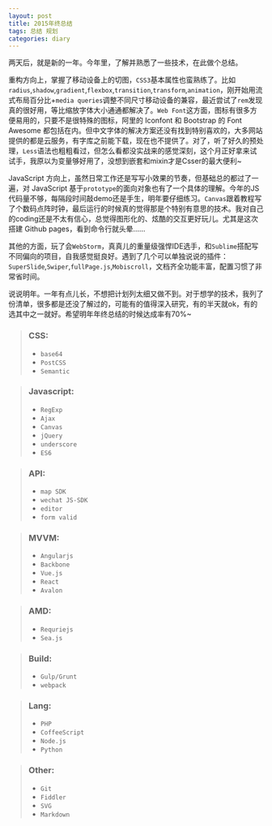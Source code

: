 ```yaml
---
layout: post
title: 2015年终总结
tags: 总结 规划
categories: diary
---
```


两天后，就是新的一年。今年里，了解并熟悉了一些技术，在此做个总结。

重构方向上，掌握了移动设备上的切图，`CSS3`基本属性也蛮熟练了。比如`radius`,`shadow`,`gradient`,`flexbox`,`transition`,`transform`,`animation`，刚开始用流式布局百分比+`media queries`调整不同尺寸移动设备的兼容，最近尝试了`rem`发现真的很好用，等比缩放字体大小通通都解决了。`Web Font`这方面，图标有很多方便易用的，只要不是很特殊的图标，阿里的 Iconfont 和 Bootstrap 的 Font Awesome 都包括在内。但中文字体的解决方案还没有找到特别喜欢的，大多网站提供的都是云服务，有字库之前能下载，现在也不提供了。对了，听了好久的预处理，`Less`语法也粗粗看过，但怎么看都没实战来的感觉深刻，这个月正好拿来试试手，我原以为变量够好用了，没想到嵌套和mixin才是Csser的最大便利~

JavaScript 方向上，虽然日常工作还是写写小效果的节奏，但基础总的都过了一遍，对 JavaScript 基于`prototype`的面向对象也有了一个具体的理解。今年的JS代码量不够，每隔段时间敲demo还是手生，明年要仔细练习。`Canvas`跟着教程写了个数码点阵时钟，最后运行的时候真的觉得那是个特别有意思的技术。我对自己的coding还是不太有信心，总觉得图形化的、炫酷的交互更好玩儿。尤其是这次搭建 Github pages，看到命令行就头晕……

其他的方面，玩了会`WebStorm`，真真儿的重量级强悍IDE选手，和`Sublime`搭配写不同偏向的项目，自我感觉挺良好。遇到了几个可以单独说说的插件：`SuperSlide`,`Swiper`,`fullPage.js`,`Mobiscroll`，文档齐全功能丰富，配置习惯了非常省时间。

说说明年。一年有点儿长，不想把计划列太细又做不到。对于想学的技术，我列了份清单，很多都是还没了解过的，可能有的值得深入研究，有的半天就ok，有的选其中之一就好。希望明年年终总结的时候达成率有70%~

> ### CSS:
> + `base64`
> + `PostCSS`
> + `Semantic`

> ### Javascript:
> + `RegExp`
> + `Ajax`
> + `Canvas`
> + `jQuery`
> + `underscore`
> + `ES6`

> ### API:
> + `map SDK`
> + `wechat JS-SDK`
> + `editor`
> + `form valid`

> ### MVVM:
> + `Angularjs`
> + `Backbone`
> + `Vue.js`
> + `React`
> + `Avalon`

> ### AMD:
> + `Requriejs`
> + `Sea.js`

> ### Build:
> + `Gulp/Grunt`
> + `webpack`

> ### Lang:
> + `PHP`
> + `CoffeeScript`
> + `Node.js`
> + `Python`

> ### Other:
> + `Git`
> + `Fiddler`
> + `SVG`
> + `Markdown`
